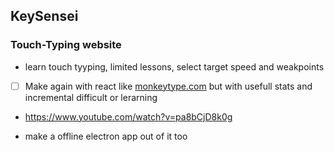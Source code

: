 ## KeySensei
### Touch-Typing website
- learn touch tyyping, limited lessons, select target speed and weakpoints

- [ ]  Make again with react like [monkeytype.com](https://monkeytype.com/) but with usefull stats and incremental difficult or lerarning


- https://www.youtube.com/watch?v=pa8bCjD8k0g

- make a offline electron app out of it too
